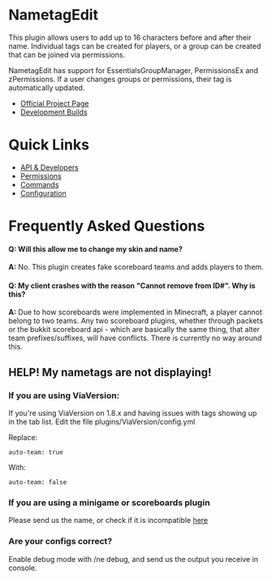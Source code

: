 # NametagEdit
This plugin allows users to add up to 16 characters before and after their name. Individual tags can be created for players, or a group can be created that can be joined via permissions.

NametagEdit has support for EssentialsGroupManager, PermissionsEx and zPermissions. If a user changes groups or permissions, their tag is automatically updated.

* [Official Project Page](https://www.spigotmc.org/resources/nametagedit.3836/)
* [Development Builds](http://ci.playmc.cc/job/NametagEdit)

# Quick Links
* [API & Developers](documentation/Developers.creole)
* [Permissions](documentation/Permissions.creole)
* [Commands](documentation/Commands.creole)
* [Configuration](documentation/Configuration.creole)

# Frequently Asked Questions
#### Q: Will this allow me to change my skin and name?
**A:** No. This plugin creates fake scoreboard teams and adds players to them.

#### Q: My client crashes with the reason "Cannot remove from ID#". Why is this?
**A:** Due to how scoreboards were implemented in Minecraft, a player cannot belong to two teams. Any two scoreboard plugins, whether through packets or the bukkit scoreboard api - which are basically the same thing, that alter team prefixes/suffixes, will have conflicts. There is currently no way around this.

## HELP! My nametags are not displaying!
### If you are using **ViaVersion**:
If you're using ViaVersion on 1.8.x and having issues with tags showing up in the tab list. Edit the file plugins/ViaVersion/config.yml

Replace:
```
auto-team: true
```

With:
```
auto-team: false
```

### If you are using a minigame or scoreboards plugin
Please send us the name, or check if it is incompatible [here](IncompatiblePlugins.md)

### Are your configs correct?
Enable debug mode with /ne debug, and send us the output you receive in console.